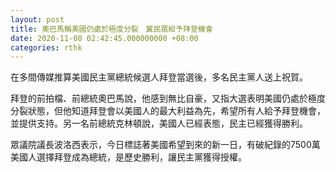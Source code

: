 ```yaml
---
layout: post
title: 奧巴馬稱美國仍處於極度分裂　冀民眾給予拜登機會
date: 2020-11-08 02:42:45.000000000 +08:00
categories: rthk
---
```


在多間傳媒推算美國民主黨總統候選人拜登當選後，多名民主黨人送上祝賀。

拜登的前拍檔、前總統奧巴馬說，他感到無比自豪，又指大選表明美國仍處於極度分裂狀態，但他知道拜登會以美國人的最大利益為先，希望所有人給予拜登機會，並提供支持。另一名前總統克林頓說，美國人已經表態，民主已經獲得勝利。

眾議院議長波洛西表示，今日標誌著美國希望到來的新一日，有破紀錄的7500萬美國人選擇拜登成為總統，是歷史勝利，讓民主黨獲得授權。
